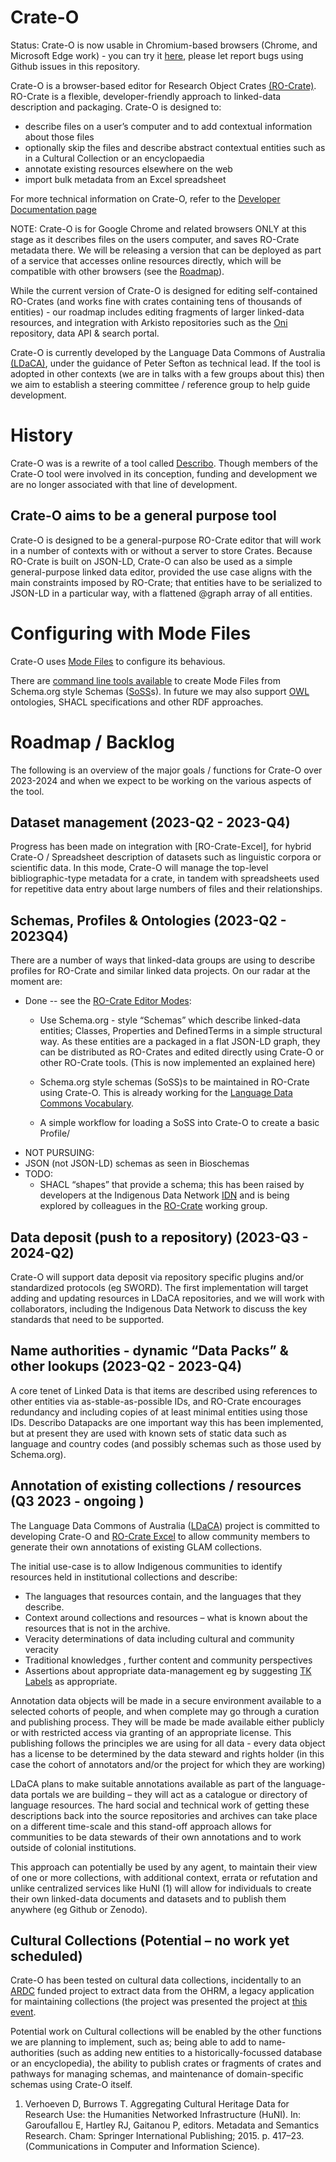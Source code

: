 <!---Start---> 
# Crate-O

Status: Crate-O is now usable in Chromium-based browsers (Chrome, and Microsoft Edge work) - you can try it [here](https://language-research-technology.github.io/crate-o/), please let report bugs using Github issues in this repository.

Crate-O is a browser-based editor for  Research Object Crates  [(RO-Crate)](https://www.researchobject.org/ro-crate/). RO-Crate is a flexible, developer-friendly approach to linked-data description and packaging. Crate-O is designed to:
- describe files on a user’s computer and to add contextual information about those files
- optionally skip the files and describe abstract contextual entities such as in a Cultural Collection or an encyclopaedia
- annotate existing resources elsewhere on the web
- import bulk metadata from an Excel spreadsheet
<!---End--->
For more technical information on Crate-O, refer to the [Developer Documentation page](./docs)
<!---Start--->
NOTE: Crate-O is for Google Chrome and related browsers ONLY at this stage as it describes files on the users computer, and saves RO-Crate metadata there. We will be releasing a version that can be deployed as part of a service that accesses online resources directly, which will be compatible with other browsers (see the [Roadmap](https://github.com/Language-Research-Technology/crate-o#roadmap--backlog)).

While the current version of Crate-O  is designed for editing self-contained RO-Crates (and works fine with crates containing tens of thousands of entities) - our roadmap includes editing fragments of larger linked-data resources, and integration with Arkisto repositories such as the [Oni](https://github.com/Language-Research-Technology/oni) repository, data API & search portal.

Crate-O is currently developed by the Language Data Commons of Australia [(LDaCA)](https://www.ldaca.edu.au/), under the guidance of Peter Sefton as technical lead. If the tool is adopted in other contexts (we are in talks with a few groups about this)  then we aim to establish a steering committee / reference group to help guide development.
<!---End--->
# History

Crate-O was is a rewrite of a tool called [Describo]. Though members of the Crate-O tool were involved in its conception, funding and development we are no longer associated with that line of development.


## Crate-O aims to be a general purpose tool

Crate-O is designed to be a general-purpose RO-Crate editor that will work in a number of contexts with or without a server to store Crates. Because RO-Crate is built on JSON-LD, Crate-O can also be used as a simple general-purpose linked data editor, provided the use case aligns with the main constraints imposed by RO-Crate; that entities have to be serialized to JSON-LD in a  particular way, with a flattened @graph array of all entities.

# Configuring with Mode Files 
Crate-O uses [Mode Files](https://github.com/Language-Research-Technology/ro-crate-editor-profiles) to configure its behavious.

There are [command line tools available](https://github.com/Language-Research-Technology/ro-crate-schema-tools) to create Mode Files from Schema.org style Schemas ([SoSS]s). In future we may also support [OWL] ontologies, SHACL specifications and other RDF approaches.


# Roadmap / Backlog

The following is an overview of the major goals / functions for Crate-O over 2023-2024 and when we expect to be working on the various aspects of the tool.

## Dataset  management (2023-Q2 - 2023-Q4)

Progress has been made on integration with [RO-Crate-Excel], for hybrid Crate-O / Spreadsheet description of datasets such as linguistic corpora or scientific data. In this mode, Crate-O will manage the top-level bibliographic-type metadata for a crate, in tandem with spreadsheets used for repetitive data entry about large numbers of files and their relationships. 

## Schemas, Profiles & Ontologies (2023-Q2 - 2023Q4)

There are a number of ways that linked-data groups are using to describe profiles for RO-Crate and similar linked data projects. On our radar at the moment are:

- Done -- see the [RO-Crate Editor Modes](https://github.com/Language-Research-Technology/ro-crate-editor-profiles/blob/main/docs/soss-profiles.md):
  -  Use Schema.org - style “Schemas” which describe linked-data entities; Classes, Properties and DefinedTerms in a simple structural way. As these entities are a packaged in a flat JSON-LD graph, they can be distributed as RO-Crates and edited directly using Crate-O or other RO-Crate tools. (This is now implemented an explained here)

  -  Schema.org style schemas (SoSS)s to be maintained in RO-Crate using Crate-O. This is already working for the [Language Data Commons Vocabulary].
  
  -  A simple workflow for loading a SoSS into Crate-O to create a basic Profile/
-  NOT PURSUING:
  -  JSON (not JSON-LD) schemas as seen in Bioschemas
-  TODO: 
    -  SHACL “shapes” that provide a schema; this has been raised by developers at the Indigenous Data Network [IDN] and is being explored by colleagues in the [RO-Crate] working group. 



## Data deposit (push to a repository) (2023-Q3 - 2024-Q2)

Crate-O will support data deposit via repository specific plugins and/or standardized protocols (eg SWORD). The first implementation will target adding and updating resources in LDaCA repositories, and we will work with collaborators, including the Indigenous Data Network to discuss the key standards that need to be supported.

## Name authorities - dynamic “Data Packs” & other lookups (2023-Q2 - 2023-Q4)

A core tenet of Linked Data is that items are described using references to other entities via  as-stable-as-possible IDs, and RO-Crate encourages redundancy and including copies of at least minimal entities using those IDs. Describo Datapacks are one important way this has been implemented, but at present they are used with known sets of static data such as language and country codes (and possibly schemas such as those used by Schema.org).


## Annotation of existing collections / resources (Q3 2023 - ongoing )

The Language Data Commons of Australia ([LDaCA]) project is committed to developing Crate-O and [RO-Crate Excel] to allow community members to generate their own annotations of existing GLAM collections.

The initial use-case is to  allow Indigenous communities to identify resources held in institutional collections and describe:
-  The languages that resources contain, and the languages that they describe.
-  Context around collections and resources – what is known about the resources that is not in the archive.
-  Veracity determinations of data including cultural and community veracity
-  Traditional knowledges , further content and community perspectives 
-  Assertions about appropriate data-management eg by suggesting [TK Labels] as appropriate.

Annotation data objects will be made in a secure environment available to a selected cohorts of people, and when complete may go through a curation and publishing process. They will be made be made available either publicly or with restricted access via granting of an appropriate license. This publishing follows the principles we are using for all data - every data object has a license to be determined by the data steward and rights holder (in this case the cohort of annotators and/or the project for which they are working)

LDaCA plans to make suitable annotations available as part of the language-data portals we are building – they will act as a catalogue or directory of language resources. The hard social and technical work of getting these descriptions back into the source repositories and archives can take place on a different time-scale and this stand-off approach allows for communities to be data stewards of their own annotations and to work outside of colonial institutions.

This approach can potentially be used by any agent, to maintain their view of one or more collections, with additional context, errata or refutation and unlike centralized services like HuNI (1) will allow for individuals to create their own linked-data documents and datasets and to publish them anywhere (eg Github or Zenodo).

## Cultural Collections (Potential – no work yet scheduled)

Crate-O has been tested on cultural data collections, incidentally to an [ARDC] funded project to extract data from the OHRM, a legacy application for maintaining collections  (the project was presented the project at [this event](https://ardc.edu.au/article/advancing-hass-and-indigenous-research-infrastructure-a-symposium/).

Potential work on Cultural collections will be enabled by  the other functions we are planning to implement, such as; being able to add to name-authorities (such as adding new entities to a historically-focussed database or an encyclopedia), the ability to publish crates or fragments of crates and pathways for managing schemas, and maintenance of domain-specific schemas using Crate-O itself.

[IDN]: https://mspgh.unimelb.edu.au/centres-institutes/centre-for-health-equity/research-group/indigenous-data-network
[RO-Crate Excel]: https://github.com/Arkisto-Platform/ro-crate-excel
[RO-Crate]:  https://www.researchobject.org/ro-crate/
[OWL]: https://www.w3.org/OWL/
[SHACL]: https://www.w3.org/TR/shacl/
[SoSS]: https://schema.org/docs/schemas.html
[Language Data Commons Vocabulary]: https://purl.archive.org/language-data-commons-terms
[ARDC]: https://ardc.edu.au/
[LDaCA]: https://ldaca.edu.au
[RO-Crate-js]: https://github.com/Arkisto-Platform/ro-crate-js 
[Nyingarn]: https://nyingarn.net/
[Oni]: https://github.com/Arkisto-Platform/oni
[TK Labels]: https://localcontexts.org/labels/traditional-knowledge-labels/
[Describo]: https://github.com/Describo
[Arkisto]: https://arkisto-platform.github.io/
[Data Packs]: https://github.com/describo/data-packs
[RO-Crate Excel]: https://github.com/Language-Research-Technology/ro-crate-excel



1.	Verhoeven D, Burrows T. Aggregating Cultural Heritage Data for Research Use: the Humanities Networked Infrastructure (HuNI). In: Garoufallou E, Hartley RJ, Gaitanou P, editors. Metadata and Semantics Research. Cham: Springer International Publishing; 2015. p. 417–23. (Communications in Computer and Information Science).